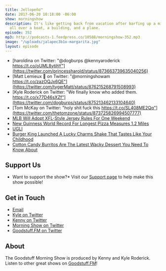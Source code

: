 ```yaml
---
title: Jellopeño™
date: 2017-06-20 10:18:00 -06:00
show: morningshow
description: It's like getting back from vacation after barfing up a mile-long pizza
  all over a boat, a building, and a plane.
episode: 352
mp3: http://podcasts-1.feedpress.co/10588/morningshow-352.mp3
image: "/uploads/jalapec3b1o-margarita.jpg"
layout: episode
---
```


* [haroldina on Twitter: "@dogburps @kennyaroderick https://t.co/oUML8ytihY"](https://twitter.com/princessharold/status/873663739635040256)
* [Matt Lemieux 📎 on Twitter: "@morningshowam https://t.co/zazOQJx6QE"](https://twitter.com/tygerMatt/status/876215268791508993)
* [Kyle Roderick on Twitter: "We finally know who added them. https://t.co/x77D46sXZf"](https://twitter.com/dogburps/status/875213462133104640)
* [Tom McKay on Twitter: "holy shit fuck this https://t.co/SL408ME2Qq"](https://twitter.com/thetomzone/status/873725826994507777)
* [MLB Will Adopt XFL-Style Jersey Rules For One Weekend](http://deadspin.com/mlb-will-adopt-xfl-style-jersey-rules-for-one-weekend-1796130861)
* [New Guinness World Record For Longest Pizza Measures 1.2 Miles](https://www.foodbeast.com/news/world-record-pizza-2017/)
* [UGLI](http://ugli.com/about_us.html)
* [Burger King Launched A Lucky Charms Shake That Tastes Like Your Childhood](https://www.foodbeast.com/news/bk-lucky-charms-shake/)
* [Cotton Candy Burritos Are The Latest Wacky Dessert You Need To Know About](https://www.foodbeast.com/news/cotton-candy-burritos/)

## Support Us
* Want to support the show?* Visit our [Support page](https://goodstuff.fm/support) to help make this show possible!

## Get in Touch
* [Email](mailto:kyle@goodstuff.fm)
* [Kyle on Twitter](http://twitter.com/dogburps)
* [Kenny on Twitter](http://twitter.com/pizzarobotics)
* [Morning Show on Twitter](http://twitter.com/morningshowam)
* [Goodstuff.FM on Twitter](http://twitter.com/goodstufffm)

## About
The Goodstuff Morning Show is produced by Kenny and Kyle Roderick. Listen to other great shows on [Goodstuff.FM](http://goodstuff.fm/shows)!